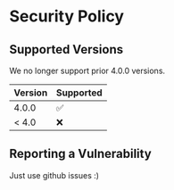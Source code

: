 # Security Policy

## Supported Versions

We no longer support prior 4.0.0 versions.

| Version | Supported          |
| ------- | ------------------ |
| 4.0.0   | :white_check_mark: |
| < 4.0   | :x:                |

## Reporting a Vulnerability

Just use github issues :)
